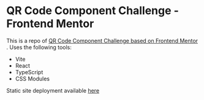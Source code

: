 # QR Code Component Challenge - Frontend Mentor

This is a repo of [QR Code Component Challenge based on Frontend Mentor](https://www.frontendmentor.io/challenges/qr-code-component-iux_sIO_H) . Uses the following tools:
- Vite
- React
- TypeScript
- CSS Modules

Static site deployment available [here](https://ronaldyonggi.github.io/qr-code-frontendmentor/)
